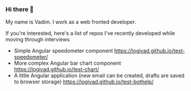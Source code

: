 ### Hi there 👋

My name is Vadim. I work as a web fronted developer.


If you're interested, here's a list of repos I've recently developed while moving through interviews

* Simple Angular speedometer component https://logivad.github.io/test-speedometer/
* More complex Angular bar chart component https://logivad.github.io/test-chart/
* A little Angular application (new email can be created, drafts are saved to browser storage) https://logivad.github.io/test-bothelp/
